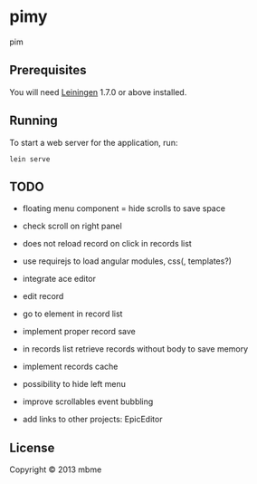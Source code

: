 # pimy

pim

## Prerequisites

You will need [Leiningen][1] 1.7.0 or above installed.

[1]: https://github.com/technomancy/leiningen

## Running

To start a web server for the application, run:

    lein serve

## TODO
+ floating menu component
= hide scrolls to save space
+ check scroll on right panel
+ does not reload record on click in records list

+ use requirejs to load angular modules, css(, templates?)
+ integrate ace editor

- edit record
- go to element in record list
- implement proper record save
- in records list retrieve records without body to save memory
- implement records cache
- possibility to hide left menu

- improve scrollables event bubbling
- add links to other projects: EpicEditor

## License

Copyright © 2013 mbme
